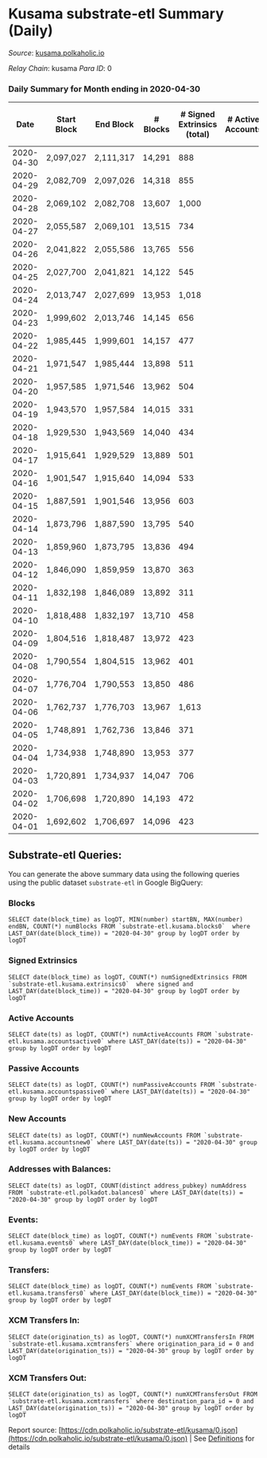 # Kusama substrate-etl Summary (Daily)

_Source_: [kusama.polkaholic.io](https://kusama.polkaholic.io)

*Relay Chain*: kusama
*Para ID*: 0



### Daily Summary for Month ending in 2020-04-30


| Date | Start Block | End Block | # Blocks | # Signed Extrinsics (total) | # Active Accounts | # Passive | # New | # Addresses with Balances | # Events | # Transfers | # XCM Transfers In | # XCM Transfers Out | Issues | 
| ---- | ----------- | --------- | -------- | --------------------------- | ----------------- | --------- | ----- | ------------------------- | -------- | ----------- | ------------------ | ------------------- | ------ |
| 2020-04-30 | 2,097,027 | 2,111,317 | 14,291 | 888 |  |  |  | 8,085 | 51,123 | 460 ($41,348,410.09) |   |   |  |
| 2020-04-29 | 2,082,709 | 2,097,026 | 14,318 | 855 |  |  |  |  | 49,916 | 333 ($35,195,687.33) |   |   |  |
| 2020-04-28 | 2,069,102 | 2,082,708 | 13,607 | 1,000 |  |  |  |  | 52,992 | 279 ($2,254,067.64) |   |   |  |
| 2020-04-27 | 2,055,587 | 2,069,101 | 13,515 | 734 |  |  |  |  | 45,233 | 360 ($3,012,175.04) |   |   |  |
| 2020-04-26 | 2,041,822 | 2,055,586 | 13,765 | 556 |  |  |  |  | 43,120 | 325 ($31,632,040.96) |   |   |  |
| 2020-04-25 | 2,027,700 | 2,041,821 | 14,122 | 545 |  |  |  |  | 44,612 | 287 ($18,728,722.26) |   |   |  |
| 2020-04-24 | 2,013,747 | 2,027,699 | 13,953 | 1,018 |  |  |  |  | 46,880 | 534 ($92,725,318.00) |   |   |  |
| 2020-04-23 | 1,999,602 | 2,013,746 | 14,145 | 656 |  |  |  |  | 46,301 | 378 ($17,602,153.19) |   |   |  |
| 2020-04-22 | 1,985,445 | 1,999,601 | 14,157 | 477 |  |  |  |  | 44,192 | 272 ($10,850,854.95) |   |   |  |
| 2020-04-21 | 1,971,547 | 1,985,444 | 13,898 | 511 |  |  |  |  | 46,127 | 230 ($796,698.85) |   |   |  |
| 2020-04-20 | 1,957,585 | 1,971,546 | 13,962 | 504 |  |  |  |  | 44,032 | 303 ($28,675,884.43) |   |   |  |
| 2020-04-19 | 1,943,570 | 1,957,584 | 14,015 | 331 |  |  |  |  | 42,918 | 136 ($2,559,611.20) |   |   |  |
| 2020-04-18 | 1,929,530 | 1,943,569 | 14,040 | 434 |  |  |  |  | 43,588 | 198 ($1,971,404.26) |   |   |  |
| 2020-04-17 | 1,915,641 | 1,929,529 | 13,889 | 501 |  |  |  |  | 42,604 | 227 ($9,330,336.24) |   |   |  |
| 2020-04-16 | 1,901,547 | 1,915,640 | 14,094 | 533 |  |  |  |  | 43,383 | 293 ($9,386,005.40) |   |   |  |
| 2020-04-15 | 1,887,591 | 1,901,546 | 13,956 | 603 |  |  |  |  | 45,122 | 337 ($5,561,919.14) |   |   |  |
| 2020-04-14 | 1,873,796 | 1,887,590 | 13,795 | 540 |  |  |  |  | 43,207 | 289 ($6,892,401.01) |   |   |  |
| 2020-04-13 | 1,859,960 | 1,873,795 | 13,836 | 494 |  |  |  |  | 43,255 | 293 ($7,434,229.95) |   |   |  |
| 2020-04-12 | 1,846,090 | 1,859,959 | 13,870 | 363 |  |  |  |  | 41,688 | 234 ($8,600,582.28) |   |   |  |
| 2020-04-11 | 1,832,198 | 1,846,089 | 13,892 | 311 |  |  |  |  | 42,120 | 196 ($5,379,345.47) |   |   |  |
| 2020-04-10 | 1,818,488 | 1,832,197 | 13,710 | 458 |  |  |  |  | 43,666 | 225 ($27,945,925.14) |   |   |  |
| 2020-04-09 | 1,804,516 | 1,818,487 | 13,972 | 423 |  |  |  |  | 42,955 | 190 ($40,822,515.75) |   |   |  |
| 2020-04-08 | 1,790,554 | 1,804,515 | 13,962 | 401 |  |  |  |  | 43,709 | 208 ($8,409,715.77) |   |   |  |
| 2020-04-07 | 1,776,704 | 1,790,553 | 13,850 | 486 |  |  |  |  | 43,044 | 181 ($9,003,045.43) |   |   |  |
| 2020-04-06 | 1,762,737 | 1,776,703 | 13,967 | 1,613 |  |  |  |  | 49,800 | 1,350 ($3,232,693.66) |   |   |  |
| 2020-04-05 | 1,748,891 | 1,762,736 | 13,846 | 371 |  |  |  |  | 42,515 | 205 ($16,872,568.33) |   |   |  |
| 2020-04-04 | 1,734,938 | 1,748,890 | 13,953 | 377 |  |  |  |  | 43,013 | 219 ($5,606,953.93) |   |   |  |
| 2020-04-03 | 1,720,891 | 1,734,937 | 14,047 | 706 |  |  |  |  | 44,867 | 436 ($46,321,982.33) |   |   |  |
| 2020-04-02 | 1,706,698 | 1,720,890 | 14,193 | 472 |  |  |  |  | 44,254 | 226 ($30,192,810.43) |   |   |  |
| 2020-04-01 | 1,692,602 | 1,706,697 | 14,096 | 423 |  |  |  |  | 44,905 | 153 ($15,686,981.44) |   |   |  |

## Substrate-etl Queries:
You can generate the above summary data using the following queries using the public dataset `substrate-etl` in Google BigQuery:


### Blocks
```
SELECT date(block_time) as logDT, MIN(number) startBN, MAX(number) endBN, COUNT(*) numBlocks FROM `substrate-etl.kusama.blocks0`  where LAST_DAY(date(block_time)) = "2020-04-30" group by logDT order by logDT
```


### Signed Extrinsics
```
SELECT date(block_time) as logDT, COUNT(*) numSignedExtrinsics FROM `substrate-etl.kusama.extrinsics0`  where signed and LAST_DAY(date(block_time)) = "2020-04-30" group by logDT order by logDT
```


### Active Accounts
```
SELECT date(ts) as logDT, COUNT(*) numActiveAccounts FROM `substrate-etl.kusama.accountsactive0` where LAST_DAY(date(ts)) = "2020-04-30" group by logDT order by logDT
```


### Passive Accounts
```
SELECT date(ts) as logDT, COUNT(*) numPassiveAccounts FROM `substrate-etl.kusama.accountspassive0` where LAST_DAY(date(ts)) = "2020-04-30" group by logDT order by logDT
```


### New Accounts
```
SELECT date(ts) as logDT, COUNT(*) numNewAccounts FROM `substrate-etl.kusama.accountsnew0` where LAST_DAY(date(ts)) = "2020-04-30" group by logDT order by logDT
```


### Addresses with Balances:
```
SELECT date(ts) as logDT, COUNT(distinct address_pubkey) numAddress FROM `substrate-etl.polkadot.balances0` where LAST_DAY(date(ts)) = "2020-04-30" group by logDT order by logDT
```


### Events:
```
SELECT date(block_time) as logDT, COUNT(*) numEvents FROM `substrate-etl.kusama.events0` where LAST_DAY(date(block_time)) = "2020-04-30" group by logDT order by logDT
```


### Transfers:
```
SELECT date(block_time) as logDT, COUNT(*) numEvents FROM `substrate-etl.kusama.transfers0` where LAST_DAY(date(block_time)) = "2020-04-30" group by logDT order by logDT
```


### XCM Transfers In:
```
SELECT date(origination_ts) as logDT, COUNT(*) numXCMTransfersIn FROM `substrate-etl.kusama.xcmtransfers` where origination_para_id = 0 and LAST_DAY(date(origination_ts)) = "2020-04-30" group by logDT order by logDT
```


### XCM Transfers Out:
```
SELECT date(origination_ts) as logDT, COUNT(*) numXCMTransfersOut FROM `substrate-etl.kusama.xcmtransfers` where destination_para_id = 0 and LAST_DAY(date(origination_ts)) = "2020-04-30" group by logDT order by logDT
```



Report source: [https://cdn.polkaholic.io/substrate-etl/kusama/0.json](https://cdn.polkaholic.io/substrate-etl/kusama/0.json) | See [Definitions](/DEFINITIONS.md) for details
